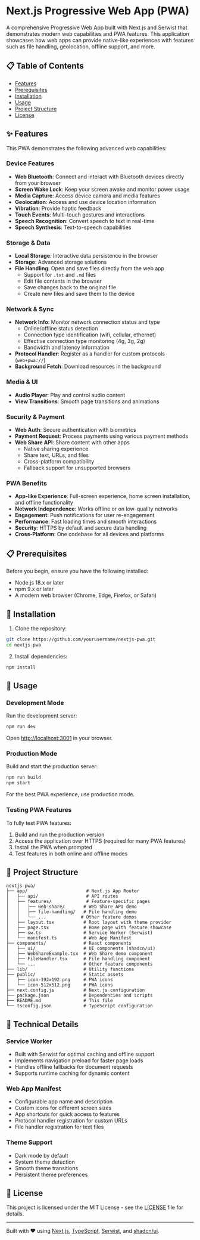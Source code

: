 # Next.js Progressive Web App (PWA)

A comprehensive Progressive Web App built with Next.js and Serwist that demonstrates modern web capabilities and PWA features. This application showcases how web apps can provide native-like experiences with features such as file handling, geolocation, offline support, and more.

## 📋 Table of Contents

- [Features](#-features)
- [Prerequisites](#-prerequisites)
- [Installation](#-installation)
- [Usage](#-usage)
- [Project Structure](#-project-structure)
- [License](#-license)

## ✨ Features

This PWA demonstrates the following advanced web capabilities:

### Device Features

- **Web Bluetooth**: Connect and interact with Bluetooth devices directly from your browser
- **Screen Wake Lock**: Keep your screen awake and monitor power usage
- **Media Capture**: Access device camera and media features
- **Geolocation**: Access and use device location information
- **Vibration**: Provide haptic feedback
- **Touch Events**: Multi-touch gestures and interactions
- **Speech Recognition**: Convert speech to text in real-time
- **Speech Synthesis**: Text-to-speech capabilities

### Storage & Data

- **Local Storage**: Interactive data persistence in the browser
- **Storage**: Advanced storage solutions
- **File Handling**: Open and save files directly from the web app
  - Support for `.txt` and `.md` files
  - Edit file contents in the browser
  - Save changes back to the original file
  - Create new files and save them to the device

### Network & Sync

- **Network Info**: Monitor network connection status and type
  - Online/offline status detection
  - Connection type identification (wifi, cellular, ethernet)
  - Effective connection type monitoring (4g, 3g, 2g)
  - Bandwidth and latency information
- **Protocol Handler**: Register as a handler for custom protocols (`web+pwa://`)
- **Background Fetch**: Download resources in the background

### Media & UI

- **Audio Player**: Play and control audio content
- **View Transitions**: Smooth page transitions and animations

### Security & Payment

- **Web Auth**: Secure authentication with biometrics
- **Payment Request**: Process payments using various payment methods
- **Web Share API**: Share content with other apps
  - Native sharing experience
  - Share text, URLs, and files
  - Cross-platform compatibility
  - Fallback support for unsupported browsers

### PWA Benefits

- **App-like Experience**: Full-screen experience, home screen installation, and offline functionality
- **Network Independence**: Works offline or on low-quality networks
- **Engagement**: Push notifications for user re-engagement
- **Performance**: Fast loading times and smooth interactions
- **Security**: HTTPS by default and secure data handling
- **Cross-Platform**: One codebase for all devices and platforms

## 📋 Prerequisites

Before you begin, ensure you have the following installed:

- Node.js 18.x or later
- npm 9.x or later
- A modern web browser (Chrome, Edge, Firefox, or Safari)

## 🔧 Installation

1. Clone the repository:

```bash
git clone https://github.com/yourusername/nextjs-pwa.git
cd nextjs-pwa
```

2. Install dependencies:

```bash
npm install
```

## 🚀 Usage

### Development Mode

Run the development server:

```bash
npm run dev
```

Open [http://localhost:3001](http://localhost:3001) in your browser.

### Production Mode

Build and start the production server:

```bash
npm run build
npm start
```

For the best PWA experience, use production mode.

### Testing PWA Features

To fully test PWA features:

1. Build and run the production version
2. Access the application over HTTPS (required for many PWA features)
3. Install the PWA when prompted
4. Test features in both online and offline modes

## 📁 Project Structure

```plaintext
nextjs-pwa/
├── app/                      # Next.js App Router
│   ├── api/                  # API routes
│   ├── features/             # Feature-specific pages
│   │   ├── web-share/       # Web Share API demo
│   │   ├── file-handling/   # File handling demo
│   │   └── ...             # Other feature demos
│   ├── layout.tsx           # Root layout with theme provider
│   ├── page.tsx             # Home page with feature showcase
│   ├── sw.ts                # Service Worker (Serwist)
│   └── manifest.ts          # Web App Manifest
├── components/              # React components
│   ├── ui/                  # UI components (shadcn/ui)
│   ├── WebShareExample.tsx  # Web Share demo component
│   ├── FileHandler.tsx      # File handling component
│   └── ...                  # Other feature components
├── lib/                     # Utility functions
├── public/                  # Static assets
│   ├── icon-192x192.png     # PWA icons
│   └── icon-512x512.png     # PWA icons
├── next.config.js           # Next.js configuration
├── package.json             # Dependencies and scripts
├── README.md                # This file
└── tsconfig.json            # TypeScript configuration
```

## 🔧 Technical Details

### Service Worker

- Built with Serwist for optimal caching and offline support
- Implements navigation preload for faster page loads
- Handles offline fallbacks for document requests
- Supports runtime caching for dynamic content

### Web App Manifest

- Configurable app name and description
- Custom icons for different screen sizes
- App shortcuts for quick access to features
- Protocol handler registration for custom URLs
- File handler registration for text files

### Theme Support

- Dark mode by default
- System theme detection
- Smooth theme transitions
- Persistent theme preferences

## 📄 License

This project is licensed under the MIT License - see the [LICENSE](LICENSE) file for details.

---

Built with ❤️ using [Next.js](https://nextjs.org/), [TypeScript](https://www.typescriptlang.org/), [Serwist](https://serwist.pages.dev/), and [shadcn/ui](https://ui.shadcn.com/).
